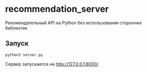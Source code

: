 # recommendation_server
Рекомендательный API на Python без использования сторонних библиотек
## Запуск
```
python3 server.py
```
Сервер запускается на http://127.0.0.1:8000/  

